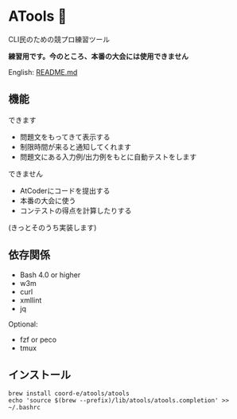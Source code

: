 # ATools :scroll:

CLI民のための競プロ練習ツール

**練習用です。今のところ、本番の大会には使用できません**

English: [README.md](README.md)

## 機能

できます
- 問題文をもってきて表示する
- 制限時間が来ると通知してくれます
- 問題文にある入力例/出力例をもとに自動テストをします

できません
- AtCoderにコードを提出する
- 本番の大会に使う
- コンテストの得点を計算したりする

(きっとそのうち実装します)

## 依存関係

- Bash 4.0 or higher
- w3m
- curl
- xmllint
- jq

Optional:
- fzf or peco
- tmux

## インストール

```shell
brew install coord-e/atools/atools
echo 'source $(brew --prefix)/lib/atools/atools.completion' >> ~/.bashrc
```

